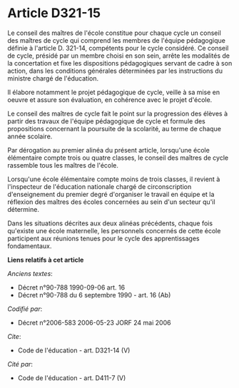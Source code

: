 # Article D321-15

Le conseil des maîtres de l'école constitue pour chaque cycle un conseil des maîtres de cycle qui comprend les membres de
l'équipe pédagogique définie à l'article D. 321-14, compétents pour le cycle considéré. Ce conseil de cycle, présidé par un
membre choisi en son sein, arrête les modalités de la concertation et fixe les dispositions pédagogiques servant de cadre à
son action, dans les conditions générales déterminées par les instructions du ministre chargé de l'éducation. 

Il élabore notamment le projet pédagogique de cycle, veille à sa mise en oeuvre et assure son évaluation, en cohérence avec
le projet d'école. 

Le conseil des maîtres de cycle fait le point sur la progression des élèves à partir des travaux de l'équipe pédagogique de
cycle et formule des propositions concernant la poursuite de la scolarité, au terme de chaque année scolaire. 

Par dérogation au premier alinéa du présent article, lorsqu'une école élémentaire compte trois ou quatre classes, le conseil
des maîtres de cycle rassemble tous les maîtres de l'école. 

Lorsqu'une école élémentaire compte moins de trois classes, il revient à l'inspecteur de l'éducation nationale chargé de
circonscription d'enseignement du premier degré d'organiser le travail en équipe et la réflexion des maîtres des écoles
concernées au sein d'un secteur qu'il détermine. 

Dans les situations décrites aux deux alinéas précédents, chaque fois qu'existe une école maternelle, les personnels
concernés de cette école participent aux réunions tenues pour le cycle des apprentissages fondamentaux.

**Liens relatifs à cet article**

_Anciens textes_:

  - Décret n°90-788 1990-09-06 art. 16
  - Décret n°90-788 du 6 septembre 1990 - art. 16 (Ab)

_Codifié par_:

  - Décret n°2006-583 2006-05-23 JORF 24 mai 2006

_Cite_:

  - Code de l'éducation - art. D321-14 (V)

_Cité par_:

  - Code de l'éducation - art. D411-7 (V)
